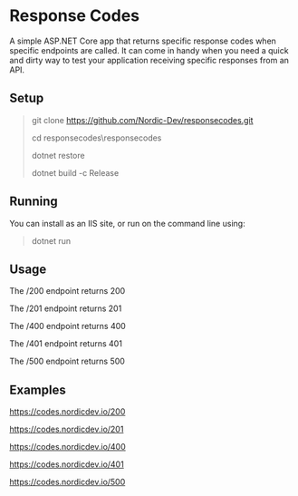 ﻿# Response Codes

A simple ASP.NET Core app that returns specific response codes when specific endpoints are called. It can come in handy when you need a quick and dirty way to test your application receiving specific responses from an API.

## Setup

> git clone https://github.com/Nordic-Dev/responsecodes.git
> 
> cd responsecodes\responsecodes
> 
> dotnet restore
> 
> dotnet build -c Release

## Running

You can install as an IIS site, or run on the command line using:
> dotnet run

## Usage

The /200 endpoint returns 200

The /201 endpoint returns 201

The /400 endpoint returns 400

The /401 endpoint returns 401

The /500 endpoint returns 500

## Examples
https://codes.nordicdev.io/200

https://codes.nordicdev.io/201

https://codes.nordicdev.io/400

https://codes.nordicdev.io/401

https://codes.nordicdev.io/500




